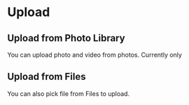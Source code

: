 # Upload

## Upload from Photo Library

You can upload photo and video from photos. Currently only 

## Upload from Files

You can also pick file from Files to upload.